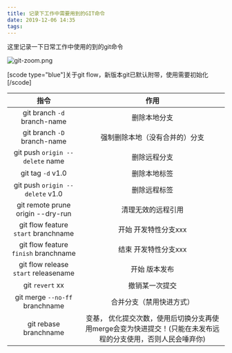 ```yaml
---
title: 记录下工作中需要用到的GIT命令
date: 2019-12-06 14:35
tags:
---
```


这里记录一下日常工作中使用的到的git命令

![git-zoom.png](../记录下工作中需要用到的GIT命令/1369499882.png)

[scode type="blue"]关于git flow，新版本git已默认附带，使用需要初始化[/scode]

|指令|作用|
|:--:|:--:|
|git branch `-d` branch-name|删除本地分支|
|git branch `-D` branch-name|强制删除本地（没有合并的）分支|
|git push `origin --delete` name| 删除远程分支|
|git tag `-d` v1.0|删除本地标签|
|git push `origin --delete` v1.0|删除远程标签|
|git remote prune origin --dry-run|清理无效的远程引用|
|git flow feature `start` branchname| 开始 开发特性分支xxx|
|git flow feature `finish` branchname| 结束 开发特性分支xxx|
|git flow release `start` releasename| 开始 版本发布 |
|git `revert`  xx | 撤销某一次提交|
|git merge `--no-ff` branchname| 合并分支（禁用快进方式） |
|git rebase branchname|变基， 优化提交次数，使用后切换分支再使用merge会变为快进提交！(只能在未发布远程的分支使用，否则人民会唾弃你)|
